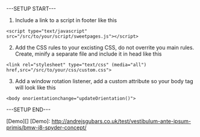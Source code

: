 ---SETUP START---

1) Include a link to a script in footer like this
<pre><code>&lt;script type="text/javascript" src="/src/to/your/script/sweetpages.js"&gt;&lt/script&gt;</code></pre>
2) Add the CSS rules to your excisting CSS, do not overrite you main rules. Create, minify a separate file and include it in head like this
<pre><code>&lt;link rel="stylesheet" type="text/css" (media="all") href,src="/src/to/your/css/custom.css"&gt;</code></pre>
3) Add a window rotation listener, add a custom attribute so your body tag will look like this
<pre><code>&lt;body onorientationchange="updateOrientation()"&gt;</code></pre>
---SETUP END---

[Demo][]
[Demo]: http://andrejsgubars.co.uk/test/vestibulum-ante-ipsum-primis/bmw-i8-spyder-concept/
